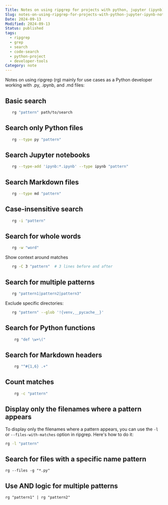 ```yaml
---
Title: Notes on using ripgrep for projects with python, jupyter (ipynb) notebooks and markdown files
Slug: notes-on-using-ripgrep-for-projects-with-python-jupyter-ipynb-notebooks-and
Date: 2024-09-13
Modified: 2024-09-13
Status: published
tags:
  - ripgrep
  - grep
  - search
  - code-search
  - python-project
  - developer-tools
Category: note
---
```

Notes on using ripgrep (rg) mainly for use cases as a Python developer working with .py, .ipynb, and .md files:

## Basic search

```sh
   rg "pattern" path/to/search
```

## Search only Python files

```sh
   rg --type py "pattern"
```

## Search Jupyter notebooks

```sh
   rg --type-add 'ipynb:*.ipynb' --type ipynb "pattern"
```

## Search Markdown files

```sh
   rg --type md "pattern"
```

## Case-insensitive search

```sh
   rg -i "pattern"
```

## Search for whole words

```sh
   rg -w "word"
```

Show context around matches
```sh
   rg -C 3 "pattern"  # 3 lines before and after
```

## Search for multiple patterns

```sh
   rg "pattern1|pattern2|pattern3"
```

Exclude specific directories:
```sh
   rg "pattern" --glob '!{venv,__pycache__}'
```

## Search for Python functions

```sh
    rg "def \w+\("
 ```

## Search for Markdown headers

```sh
    rg "^#{1,6} .+"
 ```

## Count matches

```sh
    rg -c "pattern"
 ```

## Display only the filenames where a pattern appears

To display only the filenames where a pattern appears, you can use the `-l` or `--files-with-matches` option in ripgrep. Here's how to do it:

```sh
rg -l "pattern"
```

## Search for files with a specific name pattern

`rg --files -g "*.py"`

## Use AND logic for multiple patterns

`rg "pattern1" | rg "pattern2"`
